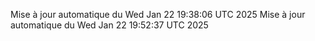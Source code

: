 Mise à jour automatique du Wed Jan 22 19:38:06 UTC 2025
Mise à jour automatique du Wed Jan 22 19:52:37 UTC 2025

